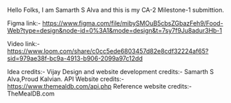 Hello Folks, I am Samarth S Alva and this is my CA-2 Milestone-1 submittion.

Figma link:- https://www.figma.com/file/mibySMOuB5cbsZGbazFeh9/Food-Web?type=design&node-id=0%3A1&mode=design&t=7sy7f9Ju8adur3Hb-1

Video link:- https://www.loom.com/share/c0cc5ede6803457d82e8cdf32224af65?sid=979ae38f-bc9a-4913-b906-2099a97c12dd


Idea credits:- Vijay
Design and website development credits:- Samarth S Alva,Proud Kalvian.
API Website credits:-https://www.themealdb.com/api.php
Reference website credits:- TheMealDB.com
